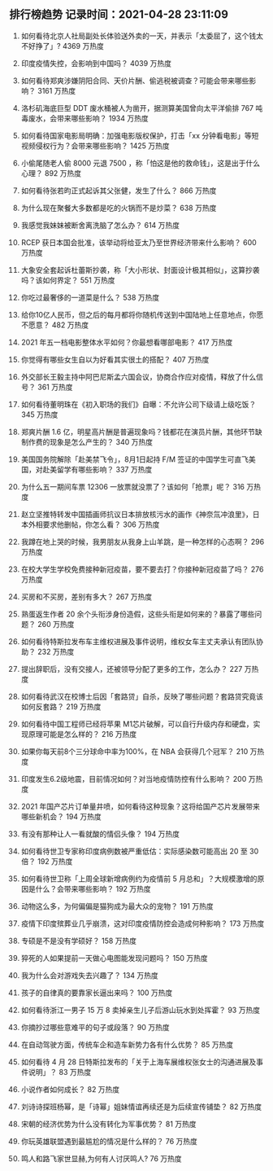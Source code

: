 
## 排行榜趋势 记录时间：2021-04-28 23:11:09
  
  1. 如何看待北京人社局副处长体验送外卖的一天，并表示「太委屈了，这个钱太不好挣了」? 4369 万热度
    
  2. 印度疫情失控，会影响到中国吗？ 4039 万热度
    
  3. 如何看待郑爽涉嫌阴阳合同、天价片酬、偷逃税被调查？可能会带来哪些影响？ 3161 万热度
    
  4. 洛杉矶海底巨型 DDT 废水桶被人为凿开，据测算美国曾向太平洋偷排 767 吨毒废水，会带来哪些影响？ 1934 万热度
    
  5. 如何看待国家电影局明确：加强电影版权保护，打击「xx 分钟看电影」等短视频侵权行为？会带来哪些影响？ 1425 万热度
    
  6. 小偷尾随老人偷 8000 元退 7500 ，称「怕这是他的救命钱」，这是出于什么心理？ 892 万热度
    
  7. 如何看待张若昀正式起诉其父张健，发生了什么？ 866 万热度
    
  8. 为什么现在聚餐大多数都是吃的火锅而不是炒菜？ 638 万热度
    
  9. 我感觉我妹妹被断舍离洗脑了怎么办？ 614 万热度
    
  10. RCEP 获日本国会批准，该举动将给亚太乃至世界经济带来什么影响？ 600 万热度
    
  11. 大象安全套起诉杜蕾斯抄袭，称「大小形状、封面设计极其相似」，这算抄袭吗？该如何界定？ 551 万热度
    
  12. 你吃过最奢侈的一道菜是什么？ 538 万热度
    
  13. 给你10亿人民币，但之后的每月都将你随机传送到中国陆地上任意地点，你愿不愿意？ 482 万热度
    
  14. 2021 年五一档电影整体水平如何？你最想看哪部电影？ 417 万热度
    
  15. 你觉得有哪些女生自以为好看其实很土的搭配？ 407 万热度
    
  16. 外交部长王毅主持中阿巴尼斯孟六国会议，协商合作应对疫情，释放了什么信号？ 361 万热度
    
  17. 如何看待董明珠在《初入职场的我们》自曝：不允许公司下级请上级吃饭？ 345 万热度
    
  18. 郑爽片酬 1.6 亿，明星高片酬是普遍现象吗？钱都花在演员片酬，其他环节缺制作费的现象是怎么产生的？ 340 万热度
    
  19. 美国国务院解除「赴美禁飞令」，8月1日起持 F/M 签证的中国学生可直飞美国，对赴美留学有哪些影响？ 337 万热度
    
  20. 为什么五一期间车票 12306 一放票就没票了？该如何「抢票」呢？ 316 万热度
    
  21. 赵立坚推特转发中国插画师抗议日本排放核污水的画作《神奈氚冲浪里》，日本外相要求他删帖，你怎么看？ 306 万热度
    
  22. 我蹲在地上哭的时候，我男朋友从我身上山羊跳，是一种怎样的心态啊？ 296 万热度
    
  23. 在校大学生学校免费接种新冠疫苗，要不要去打？你接种新冠疫苗了吗？ 276 万热度
    
  24. 买房和不买房，差别有多大？ 267 万热度
    
  25. 熟蛋返生作者 20 余个头衔涉身份造假，这些头衔是如何来的？暴露了哪些问题？ 260 万热度
    
  26. 如何看待特斯拉发布车主维权进展及事件说明，维权女车主丈夫承认有团队协助？ 232 万热度
    
  27. 提出辞职后，没有交接人，还被领导分配了更多的工作，怎么办？ 227 万热度
    
  28. 如何看待武汉在校博士后因「套路贷」自杀，反映了哪些问题？套路贷究竟该如何反套路？ 219 万热度
    
  29. 如何看待中国工程师已经将苹果 M1芯片破解，可以自行升级内存和硬盘，实现原理可能是怎么样的？ 216 万热度
    
  30. 如果你每天前8个三分球命中率为100%，在 NBA 会获得几个冠军？ 210 万热度
    
  31. 印度发生6.2级地震，目前情况如何？对当地疫情防控有什么影响？ 200 万热度
    
  32. 2021 年国产芯片订单量井喷，如何看待这种现象？这将给国产芯片发展带来哪些新机会？ 194 万热度
    
  33. 有没有那种让人一看就酸的情侣头像？ 194 万热度
    
  34. 如何看待世卫专家称印度病例数被严重低估：实际感染数可能高出 20 至 30 倍？ 192 万热度
    
  35. 如何看待世卫称「上周全球新增病例约为疫情前 5 月总和」？大规模激增的原因是什么？会带来哪些影响？ 192 万热度
    
  36. 动物这么多，为何偏偏是猫狗成为最大众的宠物？ 191 万热度
    
  37. 疫情下印度殡葬业几乎崩溃，这对印度疫情防控会造成何种影响？ 173 万热度
    
  38. 专硕是不是没有学硕好？ 158 万热度
    
  39. 猝死的人如果提前一天做心电图能发现问题吗？ 150 万热度
    
  40. 我为什么会对游戏失去兴趣了？ 134 万热度
    
  41. 孩子的自律真的要靠家长逼出来吗？ 100 万热度
    
  42. 如何看待浙江一男子 15 万 8 卖掉亲生儿子后游山玩水到处挥霍？ 93 万热度
    
  43. 你摘抄过哪些意难平的句子或段落？ 90 万热度
    
  44. 在自动驾驶方面，传统车企和造车新势力各有什么优势？ 85 万热度
    
  45. 如何看待 4 月 28 日特斯拉发布的「关于上海车展维权张女士的沟通进展及事件说明」？ 83 万热度
    
  46. 小说作者如何成长？ 82 万热度
    
  47. 刘诗诗探班杨幂，是「诗幂」姐妹情谊再续还是为后续宣传铺垫？ 82 万热度
    
  48. 宋朝的经济优势为什么没有转化为军事优势？ 81 万热度
    
  49. 你玩英雄联盟遇到最尴尬的情况是什么样的？ 76 万热度
    
  50. 鸣人和路飞家世显赫,为何有人讨厌鸣人? 76 万热度
    